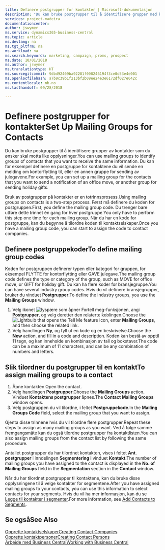 ```yaml
---
title: Definere postgrupper for kontakter | Microsoft-dokumentasjon
description: "Du kan bruke postgrupper til å identifisere grupper med kontakter du vil skal motta samme informasjon, for eksempel for en markedsføringskampanje."
services: project-madeira
documentationcenter: 
author: jswymer
ms.service: dynamics365-business-central
ms.topic: article
ms.devlang: na
ms.tgt_pltfrm: na
ms.workload: na
ms.search.keywords: marketing, campaign, promo, prospect
ms.date: 10/01/2018
ms.author: jswymer
ms.translationtype: HT
ms.sourcegitcommit: 9dbd92409ba02281f008246194f3ce0c53e4e001
ms.openlocfilehash: a7b9c39b1f213bf2b09ee24e3e6172df027e042c
ms.contentlocale: nb-no
ms.lasthandoff: 09/28/2018

---
```

# <a name="set-up-mailing-groups-for-contacts"></a><span data-ttu-id="5ddcc-103">Definere postgrupper for kontakter</span><span class="sxs-lookup"><span data-stu-id="5ddcc-103">Set Up Mailing Groups for Contacts</span></span>
<span data-ttu-id="5ddcc-104">Du kan bruke postgrupper til å identifisere grupper av kontakter som du ønsker skal motta like opplysninger.</span><span class="sxs-lookup"><span data-stu-id="5ddcc-104">You can use mailing groups to identify groups of contacts that you want to receive the same information.</span></span> <span data-ttu-id="5ddcc-105">Du kan for eksempel definere en postgruppe for kontaktene du vil sende en melding om kontorflytting til, eller en annen gruppe for sending av julegavene.</span><span class="sxs-lookup"><span data-stu-id="5ddcc-105">For example, you can set up a mailing group for the contacts that you want to send a notification of an office move, or another group for sending holiday gifts.</span></span>

<span data-ttu-id="5ddcc-106">Bruk av postgrupper på kontakter er en totrinnsprosess.</span><span class="sxs-lookup"><span data-stu-id="5ddcc-106">Using mailing groups on contacts is a two-step process.</span></span> <span data-ttu-id="5ddcc-107">Først må definere du koden for postgruppen.</span><span class="sxs-lookup"><span data-stu-id="5ddcc-107">First, you define the mailing group code.</span></span> <span data-ttu-id="5ddcc-108">Du trenger bare utføre dette trinnet én gang for hver postgruppe.</span><span class="sxs-lookup"><span data-stu-id="5ddcc-108">You only have to perform this step one time for each mailing group.</span></span> <span data-ttu-id="5ddcc-109">Når du har en kode for postgruppe, kan du begynne å tilordne koden til kontaktselskaper.</span><span class="sxs-lookup"><span data-stu-id="5ddcc-109">Once you have a mailing group code, you can start to assign the code to contact companies.</span></span>

## <a name="to-define-mailing-group-codes"></a><span data-ttu-id="5ddcc-110">Definere postgruppekoder</span><span class="sxs-lookup"><span data-stu-id="5ddcc-110">To define mailing group codes</span></span>
<span data-ttu-id="5ddcc-111">Koden for postgruppen definerer typen eller kategori for gruppen, for eksempel FLYTTE for kontorflytting eller GAVE julegave.</span><span class="sxs-lookup"><span data-stu-id="5ddcc-111">The mailing group code defines the type or category of the group, such as MOVE for office move, or GIFT for holiday gift.</span></span> <span data-ttu-id="5ddcc-112">Du kan ha flere koder for bransjegruppe.</span><span class="sxs-lookup"><span data-stu-id="5ddcc-112">You can have several industry group codes.</span></span> <span data-ttu-id="5ddcc-113">Hvis du vil definere bransjegrupper, bruker du vinduet **Postgrupper**.</span><span class="sxs-lookup"><span data-stu-id="5ddcc-113">To define the industry groups, you use the **Mailing Groups** window.</span></span>

1. <span data-ttu-id="5ddcc-114">Velg ikonet ![lyspære som åpner Fortell meg-funksjonen](media/ui-search/search_small.png "Fortell hva du vil gjøre"), angi **Postgrupper**, og velg deretter den relaterte koblingen.</span><span class="sxs-lookup"><span data-stu-id="5ddcc-114">Choose the ![Lightbulb that opens the Tell Me feature](media/ui-search/search_small.png "Tell me what you want to do") icon, enter **Mailing Groups**, and then choose the related link.</span></span>
2. <span data-ttu-id="5ddcc-115">Velg handlingen **Ny**, og fyll ut en kode og en beskrivelse.</span><span class="sxs-lookup"><span data-stu-id="5ddcc-115">Choose the **New** action, and fill in a code and description.</span></span> <span data-ttu-id="5ddcc-116">Koden kan bestå av opptil 11 tegn, og kan inneholde en kombinasjon av tall og bokstaver.</span><span class="sxs-lookup"><span data-stu-id="5ddcc-116">The code can be a maximum of 11 characters, and can be any combination of numbers and letters.</span></span>

## <a name="AssignMailGroupContact"></a> <span data-ttu-id="5ddcc-117">Slik tilordner du postgrupper til en kontakt</span><span class="sxs-lookup"><span data-stu-id="5ddcc-117">To assign mailing groups to a contact</span></span>
1. <span data-ttu-id="5ddcc-118">Åpne kontakten.</span><span class="sxs-lookup"><span data-stu-id="5ddcc-118">Open the contact.</span></span>
2. <span data-ttu-id="5ddcc-119">Velg handlingen **Postgrupper**.</span><span class="sxs-lookup"><span data-stu-id="5ddcc-119">Choose the **Mailing Groups** action.</span></span> <span data-ttu-id="5ddcc-120">Vinduet **Kontaktens postgrupper** åpnes.</span><span class="sxs-lookup"><span data-stu-id="5ddcc-120">The **Contact Mailing Groups** window opens.</span></span>
3. <span data-ttu-id="5ddcc-121">Velg postgruppen du vil tilordne, i feltet **Postgruppekode**.</span><span class="sxs-lookup"><span data-stu-id="5ddcc-121">In the **Mailing Groups Code** field, select the mailing group that you want to assign.</span></span>

<span data-ttu-id="5ddcc-122">Gjenta disse trinnene hvis du vil tilordne flere postgrupper.</span><span class="sxs-lookup"><span data-stu-id="5ddcc-122">Repeat these steps to assign as many mailing groups as you want.</span></span> <span data-ttu-id="5ddcc-123">Ved å følge samme fremgangsmåte kan du også tilordne postgrupper fra kontaktlisten.</span><span class="sxs-lookup"><span data-stu-id="5ddcc-123">You can also assign mailing groups from the contact list by following the same procedure.</span></span>

<span data-ttu-id="5ddcc-124">Antallet postgrupper du har tilordnet kontakten, vises i feltet **Ant. postgrupper** i inndelingen **Segmentering** i vinduet **Kontakt**.</span><span class="sxs-lookup"><span data-stu-id="5ddcc-124">The number of mailing groups you have assigned to the contact is displayed in the **No. of Mailing Groups** field in the **Segmentation** section in the **Contact** window.</span></span>

<span data-ttu-id="5ddcc-125">Når du har tilordnet postgrupper til kontaktene, kan du bruke disse opplysningene til å velge kontakter for segmentene.</span><span class="sxs-lookup"><span data-stu-id="5ddcc-125">After you have assigned mailing groups to your contacts, you can use this information to select contacts for your segments.</span></span> <span data-ttu-id="5ddcc-126">Hvis du vil ha mer informasjon, kan du se [Legge til kontakter i segmenter](marketing-add-contact-segment.md).</span><span class="sxs-lookup"><span data-stu-id="5ddcc-126">For more information, see [Add Contacts to Segments](marketing-add-contact-segment.md).</span></span>

## <a name="see-also"></a><span data-ttu-id="5ddcc-127">Se også</span><span class="sxs-lookup"><span data-stu-id="5ddcc-127">See Also</span></span>
[<span data-ttu-id="5ddcc-128">Opprette kontaktselskaper</span><span class="sxs-lookup"><span data-stu-id="5ddcc-128">Creating Contact Companies</span></span>](marketing-create-contact-companies.md)  
[<span data-ttu-id="5ddcc-129">Opprette kontaktpersoner</span><span class="sxs-lookup"><span data-stu-id="5ddcc-129">Creating Contact Persons</span></span>](marketing-create-contact-persons.md)  
[<span data-ttu-id="5ddcc-130">Arbeide med Business Central</span><span class="sxs-lookup"><span data-stu-id="5ddcc-130">Working with Business Central</span></span>](ui-work-product.md)

